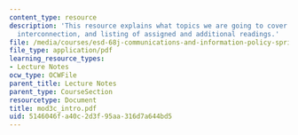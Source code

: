 ```yaml
---
content_type: resource
description: 'This resource explains what topics we are going to cover in module 3c:
  interconnection, and listing of assigned and additional readings.'
file: /media/courses/esd-68j-communications-and-information-policy-spring-2006/5146046fa40c2d3f95aa316d7a644bd5_mod3c_intro.pdf
file_type: application/pdf
learning_resource_types:
- Lecture Notes
ocw_type: OCWFile
parent_title: Lecture Notes
parent_type: CourseSection
resourcetype: Document
title: mod3c_intro.pdf
uid: 5146046f-a40c-2d3f-95aa-316d7a644bd5
---
```

